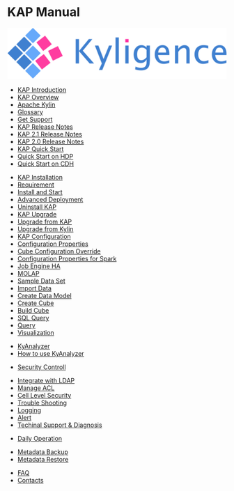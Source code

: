 # KAP Manual

![logo](logo.jpg)

* [KAP Introduction](introduction/README.md)
 * [KAP Overview](introduction/overview.en.md)
 * [Apache Kylin](introduction/kylin.en.md)
 * [Glossary](introduction/concepts.en.md)
 * [Get Support](introduction/get_support.en.md)
* [KAP Release Notes](release/README.md)
 * [KAP 2.1 Release Notes](release/KAP_2_1_notes.en.md)
 * [KAP 2.0 Release Notes](release/KAP_2_0_notes.en.md)
* [KAP Quick Start](quickstart/README.md)
 * [Quick Start on HDP](quickstart/quickstart_hdp.en.md)
 * [Quick Start on CDH](quickstart/quickstart_cdh.en.md)
<!---
# * [Quick Start on Docker](quickstart/quickstart_docker.en.md)
# * [Quick Start on Azure Marketplace](quickstart/quickstart_azure.en.md) 
-->
* [KAP Installation](install/README.md) 
 * [Requirement](install/hadoop_env.en.md)
 * [Install and Start](install/install_guide.en.md)
 * [Advanced Deployment](install/deploy.en.md)
 * [Uninstall KAP](install/uninstall.en.md)
* [KAP Upgrade](upgrade/README.md) 
 * [Upgrade from KAP](upgrade/upgrade_kap.en.md)
 * [Upgrade from Kylin](upgrade/upgrade_kylin.en.md)
* [KAP Configuration](config/README.md)
 * [Configuration Properties](config/settings.en.md)
 * [Cube Configuration Override](config/cube_override.en.md)
 * [Configuration Properties for Spark](config/spark_settings.en.md)
 * [Job Engine HA](config/jobengine_ha.en.md)
* [MOLAP](molap/README.md)
 * [Sample Data Set](molap/dataset.en.md)
 * [Import Data](molap/import.en.md)
 * [Create Data Model](molap/datamodel.en.md)
 * [Create Cube](molap/create_cube.en.md)
 * [Build Cube](molap/build_cube.en.md)
 * [SQL Query](molap/query.en.md)
 * [Query](molap/web.en.md)
 * [Visualization](molap/visualization.en.md)
<!---
#* [Cube Optimization](cube/README.md)
# * [TopN](cube/topn.en.md)
# * [Raw Data](cube/raw_data.en.md)
# * [Dictionary](cube/dictonary.en.md)
#* [Advanced Analytics](sql/README.md)
# * [SQL Window Operator](sql/window.en.md)
# * [SQL Grouping Operator](sql/grouping.en.md)
#* (TODO) REST API
# * [Authentication](rest/authentication.cn.md)
# * [Query API](rest/query_api.cn.md)
# * [Model API](rest/model_api.cn.md)
# * [Cube API](rest/cube_api.cn.md)
# * [Job API](rest/job_api.cn.md)
# * [Data Source API](rest/metadata_api.cn.md)
# * [Cache API](rest/cache_api.cn.md)
#* (TODO) Data Access Drivers
# * [JDBC Driver](driver/jdbc.cn.md)
# * [ODBC Driver](driver/odbc.cn.md)
-->
* [KyAnalyzer](analyzer/README.md)
 * [How to use KyAnalyzer](analyzer/analyzer.en.md)
<!---
#* [BI Integration](integration/README.md)
# * [PowerBI Integration](integration/powerbi.en.md)
# * [Tableau8.x Integration](integration/tableau_8.en.md)
# * [Tableau9.x Integration](integration/tableau_9.en.md)
# * [Apache Zeppelin Integration](integration/zeppelin.en.md)
-->
* [Security Controll](security/README.md)
<!---
# * [Manage User](security/user.en.md)
-->
 * [Integrate with LDAP](security/ldap.en.md)
 * [Manage ACL](security/acl.en.md)
 * [Cell Level Security](security/cell.en.md)
* [Trouble Shooting](troubleshooting/README.md)
 * [Logging](troubleshooting/logging.en.md)
 * [Alert](troubleshooting/alerting.en.md)
 * [Techinal Support & Diagnosis](troubleshooting/diag.en.md)
<!---
# * [Metrics Monitor](troubleshooting/metrics.en.md)
-->
* [Daily Operation](operation/README.md)
<!---
# * [Basic Operations](operation/basic_ops.en.md)
-->
 * [Metadata Backup](operation/metadata_backup.en.md)
 * [Metadata Restore](operation/metadata_restore.en.md)
<!---
# * [Garbage Collection](operation/storage_cleanup.en.md)
#* [Practice](practice/README.md)
# * [Kylin on AWS](practice/aws.en.md)
-->
* [FAQ](faq/README.md)
* [Contacts](contact/README.md)
